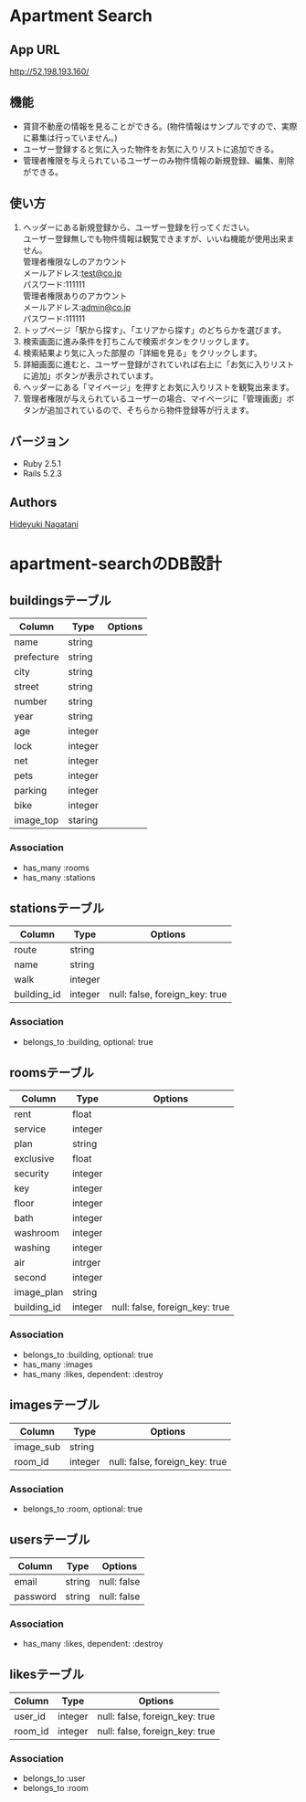 # Apartment Search

## App URL
http://52.198.193.160/

## 機能
* 賃貸不動産の情報を見ることができる。(物件情報はサンプルですので、実際に募集は行っていません。)
* ユーザー登録すると気に入った物件をお気に入りリストに追加できる。
* 管理者権限を与えられているユーザーのみ物件情報の新規登録、編集、削除ができる。

## 使い方
1. ヘッダーにある新規登録から、ユーザー登録を行ってください。  
   ユーザー登録無しでも物件情報は観覧できますが、いいね機能が使用出来ません。  
   管理者権限なしのアカウント  
   メールアドレス:test@co.jp  
   パスワード:111111  
   管理者権限ありのアカウント  
   メールアドレス:admin@co.jp  
   パスワード:111111
2. トップページ「駅から探す」、「エリアから探す」のどちらかを選びます。
3. 検索画面に進み条件を打ちこんで検索ボタンをクリックします。
4. 検索結果より気に入った部屋の「詳細を見る」をクリックします。
5. 詳細画面に進むと、ユーザー登録がされていれば右上に「お気に入りリストに追加」ボタンが表示されています。
6. ヘッダーにある「マイページ」を押すとお気に入りリストを観覧出来ます。
7. 管理者権限が与えられているユーザーの場合、マイページに「管理画面」ボタンが追加されているので、そちらから物件登録等が行えます。

## バージョン
* Ruby 2.5.1
* Rails 5.2.3

## Authors
[Hideyuki Nagatani](/hide0902)

# apartment-searchのDB設計

## buildingsテーブル
|Column|Type|Options|
|------|----|-------|
|name|string||
|prefecture|string||
|city|string||
|street|string||
|number|string||
|year|string||
|age|integer||
|lock|integer||
|net|integer||
|pets|integer||
|parking|integer||
|bike|integer||
|image_top|staring||
### Association
- has_many :rooms
- has_many :stations

## stationsテーブル
|Column|Type|Options|
|------|----|-------|
|route|string||
|name|string||
|walk|integer||
|building_id|integer|null: false, foreign_key: true|
### Association
- belongs_to :building, optional: true

## roomsテーブル
|Column|Type|Options|
|------|----|-------|
|rent|float||
|service|integer||
|plan|string||
|exclusive|float||
|security|integer||
|key|integer||
|floor|integer||
|bath|integer||
|washroom|integer||
|washing|integer||
|air|intrger||
|second|integer|
|image_plan|string||
|building_id|integer|null: false, foreign_key: true|
### Association
- belongs_to :building, optional: true
- has_many :images
- has_many :likes, dependent: :destroy

## imagesテーブル
|Column|Type|Options|
|------|----|-------|
|image_sub|string||
|room_id|integer|null: false, foreign_key: true|
### Association
- belongs_to :room, optional: true

## usersテーブル
|Column|Type|Options|
|------|----|-------|
|email|string|null: false|
|password|string|null: false|
### Association
- has_many :likes, dependent: :destroy

## likesテーブル
|Column|Type|Options|
|------|----|-------|
|user_id|integer|null: false, foreign_key: true|
|room_id|integer|null: false, foreign_key: true|
### Association
- belongs_to :user
- belongs_to :room